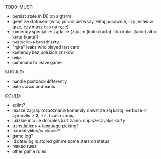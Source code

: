 TODO:
MUST:
- persist state in DB on sigterm
- greet ze statusem (witaj po raz pierwszy, witaj ponownie, czy jesteś w grze, czy masz coś na ręce)
- komendy specjalne: żądanie (żądam (kolor/karta) albo kolor (kolor) albo karta (karta))
- bezpłciowe broadcasty
- "ręka" leaks who played last card
- komendy bez polskich znaków
- help <command>
- command to leave game

SHOULD:
- handle postback differently
- auth status and panic

COULD:
- eslint?
- lepsze zagraj: rozpoznanie komendy nawet ze złą kartą, verbose or symbolic (<3, <>, ) suit names,
- ludzkie info ile dobrałeś kart zanim napiszesz jakie karty
- transtlations + language picking?
- tutorial video/w chacie?
- game log?
- id data/log is stored gimme some stats on status
- makao rules
- other game rules